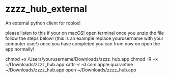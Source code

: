 # zzzz_hub_external
An external python client for roblox!

please listen to this if your on macOS!
open terminal once you unzip the file
follow the steps below! (this is an example replace yourusername with your computer user!)
once you have completed you can from now on open the app normally!

chmod +x /Users/yourusername/Downloads/zzzz_hub.app 
chmod -R +x ~/Downloads/zzzz_hub.app
xattr -r -d com.apple.quarantine ~/Downloads/zzzz_hub.app
open ~/Downloads/zzzz_hub.app
